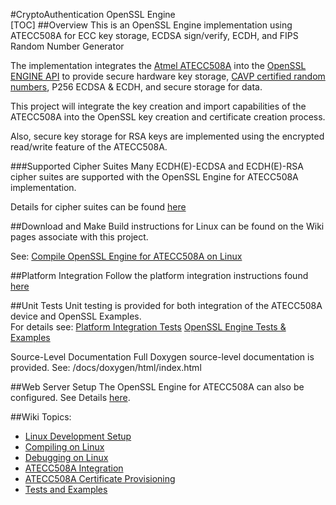 
#CryptoAuthentication OpenSSL Engine  
[TOC]
##Overview
This is an OpenSSL Engine implementation using ATECC508A for ECC key storage, ECDSA sign/verify, ECDH, and FIPS Random Number Generator

The implementation integrates the [Atmel ATECC508A](http://www.atmel.com/devices/atecc508a.aspx) into the [OpenSSL ENGINE API](http://openssl.org/docs/manmaster/crypto/engine.html) to provide secure hardware key storage, [CAVP certified random numbers](http://csrc.nist.gov/groups/STM/cavp/documents/aes/aesval.html), P256 ECDSA & ECDH, and secure storage for data.

This project will integrate the key creation and import capabilities of the ATECC508A into the OpenSSL key creation and certificate creation process. 

Also, secure key storage for RSA keys are implemented using the encrypted read/write feature of the ATECC508A. 

###Supported Cipher Suites
Many ECDH(E)-ECDSA and ECDH(E)-RSA cipher suites are supported with the OpenSSL Engine for ATECC508A implementation.  

Details for cipher suites can be found [here](https://github.com/AtmelCSO/cryptoauth-openssl-engine/wiki/Supported-Ciphers)

##Download and Make 
Build instructions for Linux can be found on the Wiki pages associate with this project.

See: [Compile OpenSSL Engine for ATECC508A on Linux](https://github.com/AtmelCSO/cryptoauth-openssl-engine/wiki/Linux:-Compile-OpenSSL-Engine-for-ATECC508A)

##Platform Integration
Follow the platform integration instructions found [here](https://github.com/AtmelCSO/cryptoauth-openssl-engine/wiki/Integrate-ATECC508A-onto-Your-Platform)

##Unit Tests
Unit testing is provided for both integration of the ATECC508A device and OpenSSL Examples.  
For details see:
[Platform Integration Tests](https://github.com/AtmelCSO/cryptoauth-openssl-engine/wiki/ATECC508A-Integration-Tests)
[OpenSSL Engine Tests & Examples](https://github.com/AtmelCSO/cryptoauth-openssl-engine/wiki/Tests-And-Examples)

Source-Level Documentation
Full Doxygen source-level documentation is provided.
See: /docs/doxygen/html/index.html

##Web Server Setup
The OpenSSL Engine for ATECC508A can also be configured. 
See Details [here](https://github.com/AtmelCSO/cryptoauth-openssl-engine/wiki/Web-Server-For-The-Web-Browser).

##Wiki Topics:
- [Linux Development Setup](https://github.com/AtmelCSO/cryptoauth-openssl-engine/wiki/Linux:-Development-Setup)
- [Compiling on Linux](https://github.com/AtmelCSO/cryptoauth-openssl-engine/wiki/Linux:-Compile-OpenSSL-Engine-for-ATECC508A)
- [Debugging on Linux](https://github.com/AtmelCSO/cryptoauth-openssl-engine/wiki/Linux:-Debugging)
- [ATECC508A Integration](https://github.com/AtmelCSO/cryptoauth-openssl-engine/wiki/Integrate-ATECC508A-onto-Your-Platform)
- [ATECC508A Certificate Provisioning](http://www.atmel.com/tools/at88ckeccroot-signer.aspx)
- [Tests and Examples](https://github.com/AtmelCSO/cryptoauth-openssl-engine/wiki/Tests-And-Examples)


